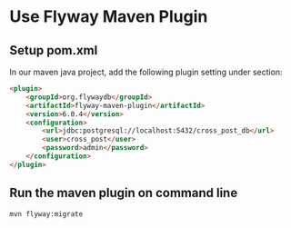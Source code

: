 # Use Flyway Maven Plugin

## Setup pom.xml

In our maven java project, add the following plugin setting under <build><plugins> section:

```html
<plugin>
	<groupId>org.flywaydb</groupId>
	<artifactId>flyway-maven-plugin</artifactId>
	<version>6.0.4</version>
	<configuration>
		<url>jdbc:postgresql://localhost:5432/cross_post_db</url>
		<user>cross_post</user>
		<password>admin</password>
	</configuration>
</plugin>
```

## Run the maven plugin on command line

	mvn flyway:migrate


